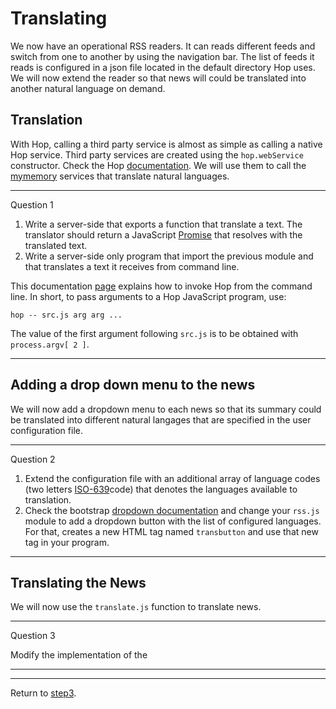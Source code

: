 Translating
===========

We now have an operational RSS readers. It can reads different feeds and
switch from one to another by using the navigation bar. The list of feeds
it reads is configured in a json file located in the default directory
Hop uses. We will now extend the reader so that news will could be
translated into another natural language on demand.

Translation
-----------

With Hop, calling a third party service is almost as simple as calling
a native Hop service. Third party services are created using the
`hop.webService` constructor. Check the Hop [documentation][hop]. We
will use them to call the [mymemory][mym] services that translate
natural languages.

*****************************************************************************
Question 1

1. Write a server-side that exports a function that translate a text. The
 translator should return a JavaScript [Promise][mdn] that resolves
with the translated text.
2. Write a server-side only program that import the previous module
and that translates a text it receives from command line.

This documentation [page](http://hop-dev.inria.fr/home/00-command.html) 
explains how to invoke Hop from the command line. In short, to pass
arguments to a Hop JavaScript program, use:

```shell
hop -- src.js arg arg ...
```

The value of the first argument following `src.js` is to be obtained
with `process.argv[ 2 ]`.
*****************************************************************************


Adding a drop down menu to the news
-----------------------------------

We will now add a dropdown menu to each news so that its summary could
be translated into different natural langages that are specified in 
the user configuration file.

*****************************************************************************
Question 2

1. Extend the configuration file with an additional array of language
codes (two letters
[ISO-639](https://en.wikipedia.org/wiki/List_of_ISO_639-1_codes)code)
that denotes the languages available to translation.
2. Check the bootstrap [dropdown documentation](https://getbootstrap.com/docs/4.1/components/dropdowns/) and change your `rss.js` module to add a dropdown
button with the list of configured languages. For that, creates a new
HTML tag named `transbutton` and use that new tag in your program.
*****************************************************************************

Translating the News
--------------------

We will now use the `translate.js` function to translate news. 

*****************************************************************************
Question 3

Modify the implementation of the
*****************************************************************************



*****************************************************************************
Return to [step3](https://github.com/manuel-serrano/hop-tutorials/tree/master/rss/step3/).


[hop]: http://hop-dev.inria.fr/home/00-hop.html
[mym]: http://mymemory.translated.net
[mdn]: https://developer.mozilla.org/en-US/docs/Web/JavaScript/Reference/Global_Objects/Promise 


